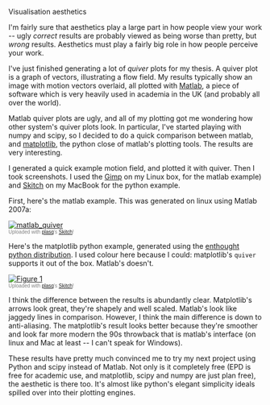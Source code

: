 Visualisation aesthetics

I'm fairly sure that aesthetics play a large part in how people view your work
-- ugly *correct* results are probably viewed as being worse than pretty, but
*wrong* results. Aesthetics must play a fairly big role in how people perceive
your work.

I've just finished generating a lot of *quiver* plots for my thesis. A quiver plot is a graph of vectors, illustrating a flow field. My results typically show an image with motion vectors overlaid, all plotted with [Matlab](http://www.mathworks.com/ "The MathWorks - MATLAB and Simulink for Technical Computing"), a piece of software which is very heavily used in academia in the UK (and probably all over the world). 

Matlab quiver plots are ugly, and all of my plotting got me wondering how other system's quiver plots look. In particular, I've started playing with numpy and scipy, so I decided to do a quick comparison between matlab, and [matplotlib](http://matplotlib.sourceforge.net/ "Overview &mdash; Matplotlib v0.98.3 documentation"), the python close of matlab's plotting tools. The results are very interesting.

I generated a quick example motion field, and plotted it with quiver. Then I took screenshots. I used the [Gimp](http://www.gimp.org/ "GIMP - The GNU Image Manipulation Program") on my Linux box, for the matlab example) and [Skitch](http://skitch.com/ "Skitch.com + Skitch = fast and fun screen capture and image sharing.") on my MacBook for the python example.

First, here's the matlab example. This was generated on linux using Matlab 2007a:
<div class="thumbnail"><a href="http://skitch.com/mattfoster/36md/matlab-quiver"><img src="http://img.skitch.com/20081028-e7tjc5ay773fbuxb7p2bra6hsx.preview.jpg" alt="matlab_quiver" /></a><br /><span style="font-family: Lucida Grande, Trebuchet, sans-serif, Helvetica, Arial; font-size: 10px; color: #808080">Uploaded with <a href="http://plasq.com/">plasq</a>'s <a href="http://skitch.com">Skitch</a>!</span></div>

Here's the matplotlib python example, generated using the [enthought python distribution](http://www.enthought.com/products/epd.php "Enthought Python Distribution :: Products :: Enthought, Inc."). I used colour here because I could: matplotlib's `quiver` supports it out of the box. Matlab's doesn't.
<div class="thumbnail"><a href="http://skitch.com/mattfoster/36jm/figure-1"><img src="http://img.skitch.com/20081028-jnb9fa6irn43pefgrninqb1977.preview.jpg" alt="Figure 1" /></a><br /><span style="font-family: Lucida Grande, Trebuchet, sans-serif, Helvetica, Arial; font-size: 10px; color: #808080">Uploaded with <a href="http://plasq.com/">plasq</a>'s <a href="http://skitch.com">Skitch</a>!</span></div>

I think the difference between the results is abundantly clear. Matplotlib's
arrows look great, they're shapely and well scaled. Matlab's look like jaggedy
lines in comparison. However, I think the main difference is down to
anti-aliasing. The matplotlib's result looks better because they're smoother and look far more modern the 90s throwback that is matlab's interface (on linux and Mac at least -- I can't speak for Windows).

These results have pretty much convinced me to try my next project using Python and scipy instead of Matlab. Not only is it completely free (EPD is free for academic use, and matplotlib, scipy and numpy are just plan free), the aesthetic is there too. It's almost like python's elegant simplicity ideals spilled over into their plotting engines.